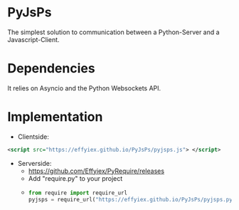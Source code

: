 # PyJsPs

The simplest solution to communication between a Python-Server and a Javascript-Client.

# Dependencies

It relies on Asyncio and the Python Websockets API.

# Implementation

- Clientside: 
```xml 
<script src="https://effyiex.github.io/PyJsPs/pyjsps.js"> </script>
```
- Serverside:
  - https://github.com/Effyiex/PyRequire/releases
  - Add "require.py" to your project 
  - ````python
    from require import require_url     
    pyjsps = require_url("https://effyiex.github.io/PyJsPs/pyjsps.py")
    ````

